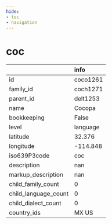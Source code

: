 ```yaml
---
hide:
- toc
- navigation
---
```

# coc
|                      | info     |
|:---------------------|:---------|
| id                   | coco1261 |
| family_id            | coch1271 |
| parent_id            | delt1253 |
| name                 | Cocopa   |
| bookkeeping          | False    |
| level                | language |
| latitude             | 32.376   |
| longitude            | -114.848 |
| iso639P3code         | coc      |
| description          | nan      |
| markup_description   | nan      |
| child_family_count   | 0        |
| child_language_count | 0        |
| child_dialect_count  | 0        |
| country_ids          | MX US    |